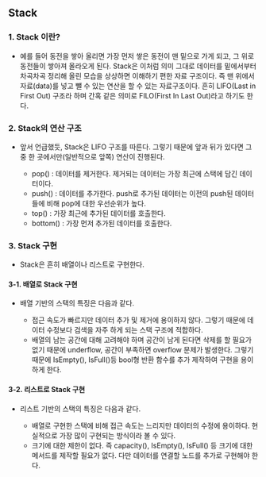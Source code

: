 ## Stack

### 1. Stack 이란?
- 예를 들어 동전을 쌓아 올리면 가장 먼저 쌓은 동전이 맨 밑으로 가게 되고, 그 위로 동전들이 쌓아져 올라오게 된다. Stack은 이처럼 의미 그대로 데이터를 밑에서부터 차곡차곡 정리해 올린 모습을 상상하면 이해하기 편한 자료 구조이다. 즉 맨 위에서 자료(data)를 넣고 뺄 수 있는 연산을 할 수 있는 자료구조이다. 흔히 LIFO(Last in First Out) 구조라 하며 간혹 같은 의미로 FILO(First In Last Out)라고 하기도 한다.


### 2. Stack의 연산 구조
- 앞서 언급했듯, Stack은 LIFO 구조를 따른다. 그렇기 때문에 앞과 뒤가 있다면 그 중 한 곳에서만(일반적으로 앞쪽) 연산이 진행된다. 
 
  * pop() : 데이터를 제거한다. 제거되는 데이터는 가장 최근에 스택에 담긴 데이터이다.
  * push() : 데이터를 추가한다. push로 추가된 데이터는 이전의 push된 데이터들에 비해 pop에 대한 우선순위가 높다. 
  * top() : 가장 최근에 추가된 데이터를 호출한다.
  * bottom() : 가장 먼저 추가된 데이터를 호출한다.
  
 
### 3. Stack 구현
- Stack은 흔히 배열이나 리스트로 구현한다. 

#### 3-1. 배열로 Stack 구현
- 배열 기반의 스택의 특징은 다음과 같다. 

  * 접근 속도가 빠르지만 데이터 추가 및 제거에 용이하지 않다. 그렇기 때문에 데이터 수정보다 검색을 자주 하게 되는 스택 구조에 적합하다.
  * 배열의 남는 공간에 대해 고려해야 하며 공간이 남게 된다면 삭제를 할 필요가 없기 때문에 underflow, 공간이 부족하면 overflow 문제가 발생한다. 그렇기 때문에 IsEmpty(), IsFull()등 bool형 반환 함수를 추가 제작하여 구현을 용이하게 한다.
  
#### 3-2. 리스트로 Stack 구현
- 리스트 기반의 스택의 특징은 다음과 같다.

  * 배열로 구현한 스택에 비해 접근 속도는 느리지만 데이터의 수정에 용이하다. 현실적으로 가장 많이 구현되는 방식이라 볼 수 있다.
  * 크기에 대한 제한이 없다. 즉 capacity(), IsEmpty(), IsFull() 등 크기에 대한 메서드를 제작할 필요가 없다. 다만 데이터를 연결할 노드를 추가로 구현해야 한다.
